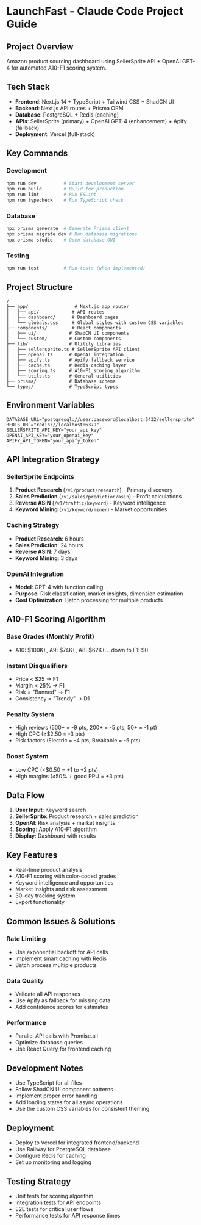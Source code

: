 # LaunchFast - Claude Code Project Guide

## Project Overview
Amazon product sourcing dashboard using SellerSprite API + OpenAI GPT-4 for automated A10-F1 scoring system.

## Tech Stack
- **Frontend**: Next.js 14 + TypeScript + Tailwind CSS + ShadCN UI
- **Backend**: Next.js API routes + Prisma ORM  
- **Database**: PostgreSQL + Redis (caching)
- **APIs**: SellerSprite (primary) + OpenAI GPT-4 (enhancement) + Apify (fallback)
- **Deployment**: Vercel (full-stack)

## Key Commands

### Development
```bash
npm run dev          # Start development server
npm run build        # Build for production
npm run lint         # Run ESLint
npm run typecheck    # Run TypeScript check
```

### Database
```bash
npx prisma generate  # Generate Prisma client
npx prisma migrate dev # Run database migrations
npx prisma studio    # Open database GUI
```

### Testing
```bash
npm run test         # Run tests (when implemented)
```

## Project Structure
```
/
├── app/                 # Next.js app router
│   ├── api/            # API routes
│   ├── dashboard/      # Dashboard pages
│   └── globals.css     # Global styles with custom CSS variables
├── components/         # React components
│   ├── ui/            # ShadCN UI components
│   └── custom/        # Custom components
├── lib/               # Utility libraries
│   ├── sellersprite.ts # SellerSprite API client
│   ├── openai.ts      # OpenAI integration
│   ├── apify.ts       # Apify fallback service
│   ├── cache.ts       # Redis caching layer
│   ├── scoring.ts     # A10-F1 scoring algorithm
│   └── utils.ts       # General utilities
├── prisma/            # Database schema
└── types/             # TypeScript types
```

## Environment Variables
```env
DATABASE_URL="postgresql://user:password@localhost:5432/sellersprite"
REDIS_URL="redis://localhost:6379"
SELLERSPRITE_API_KEY="your_api_key"
OPENAI_API_KEY="your_openai_key"
APIFY_API_TOKEN="your_apify_token"
```

## API Integration Strategy

### SellerSprite Endpoints
1. **Product Research** (`/v1/product/research`) - Primary discovery
2. **Sales Prediction** (`/v1/sales/prediction/asin`) - Profit calculations
3. **Reverse ASIN** (`/v1/traffic/keyword`) - Keyword intelligence
4. **Keyword Mining** (`/v1/keyword/miner`) - Market opportunities

### Caching Strategy
- **Product Research**: 6 hours
- **Sales Prediction**: 24 hours  
- **Reverse ASIN**: 7 days
- **Keyword Mining**: 3 days

### OpenAI Integration
- **Model**: GPT-4 with function calling
- **Purpose**: Risk classification, market insights, dimension estimation
- **Cost Optimization**: Batch processing for multiple products

## A10-F1 Scoring Algorithm

### Base Grades (Monthly Profit)
- A10: $100K+, A9: $74K+, A8: $62K+... down to F1: $0

### Instant Disqualifiers
- Price < $25 → F1
- Margin < 25% → F1  
- Risk = "Banned" → F1
- Consistency = "Trendy" → D1

### Penalty System
- High reviews (500+ = -9 pts, 200+ = -5 pts, 50+ = -1 pt)
- High CPC (≥$2.50 = -3 pts)
- Risk factors (Electric = -4 pts, Breakable = -5 pts)

### Boost System
- Low CPC (<$0.50 = +1 to +2 pts)
- High margins (≥50% + good PPU = +3 pts)

## Data Flow
1. **User Input**: Keyword search
2. **SellerSprite**: Product research + sales prediction
3. **OpenAI**: Risk analysis + market insights
4. **Scoring**: Apply A10-F1 algorithm
5. **Display**: Dashboard with results

## Key Features
- Real-time product analysis
- A10-F1 scoring with color-coded grades
- Keyword intelligence and opportunities
- Market insights and risk assessment
- 30-day tracking system
- Export functionality

## Common Issues & Solutions

### Rate Limiting
- Use exponential backoff for API calls
- Implement smart caching with Redis
- Batch process multiple products

### Data Quality
- Validate all API responses
- Use Apify as fallback for missing data
- Add confidence scores for estimates

### Performance
- Parallel API calls with Promise.all
- Optimize database queries
- Use React Query for frontend caching

## Development Notes
- Use TypeScript for all files
- Follow ShadCN UI component patterns
- Implement proper error handling
- Add loading states for all async operations
- Use the custom CSS variables for consistent theming

## Deployment
- Deploy to Vercel for integrated frontend/backend
- Use Railway for PostgreSQL database
- Configure Redis for caching
- Set up monitoring and logging

## Testing Strategy
- Unit tests for scoring algorithm
- Integration tests for API endpoints
- E2E tests for critical user flows
- Performance tests for API response times